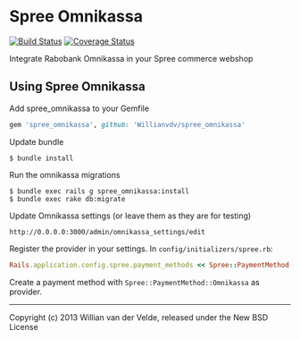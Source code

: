 Spree Omnikassa 
===============

[![Build Status](https://travis-ci.org/Willianvdv/spree_omnikassa.png?branch=master)](https://travis-ci.org/Willianvdv/spree_omnikassa)
[![Coverage Status](https://coveralls.io/repos/Willianvdv/spree_omnikassa/badge.png?branch=master)](https://coveralls.io/r/Willianvdv/spree_omnikassa?branch=master)

Integrate Rabobank Omnikassa in your Spree commerce webshop


Using Spree Omnikassa
---------------------
Add spree_omnikassa to your Gemfile

```ruby
gem 'spree_omnikassa', github: 'Willianvdv/spree_omnikassa'
```

Update bundle

	$ bundle install

Run the omnikassa migrations

	$ bundle exec rails g spree_omnikassa:install
	$ bundle exec rake db:migrate

Update Omnikassa settings (or leave them as they are for testing)

	http://0.0.0.0:3000/admin/omnikassa_settings/edit
	
Register the provider in your settings. In `config/initializers/spree.rb`:

```ruby
Rails.application.config.spree.payment_methods << Spree::PaymentMethod::Omnikassa
```

Create a payment method with `Spree::PaymentMethod::Omnikassa` as provider.

---
Copyright (c) 2013 Willian van der Velde, released under the New BSD License
